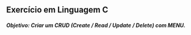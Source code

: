 ## Exercício em Linguagem C

##### Objetivo: Criar um CRUD (Create  / Read / Update / Delete) com MENU.
